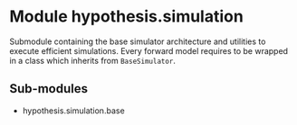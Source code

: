 Module hypothesis.simulation
============================
Submodule containing the
base simulator architecture and utilities to execute efficient simulations.
Every forward model requires to be wrapped in a class which inherits from
``BaseSimulator``.

Sub-modules
-----------
* hypothesis.simulation.base